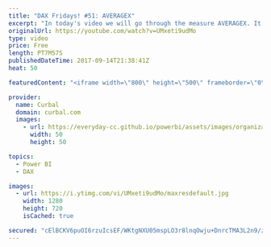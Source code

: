 ```yaml
---
title: "DAX Fridays! #51: AVERAGEX"
excerpt: "In today's video we will go through the measure AVERAGEX. It is not as simple as you think to calculate averages in DAX and in this video I explain why.  Link to pbix: https://curbal.com/blog/glossary/averagex-dax  Link to Northwind dataset: https://www.youtube.com/watch?v=k3NMIlLffrU  PREVIOUS VIDEO:"
originalUrl: https://youtube.com/watch?v=UMxeti9udMo
type: video
price: Free
length: PT7M57S
publishedDateTime: 2017-09-14T21:38:41Z
heat: 50

featuredContent: "<iframe width=\"800\" height=\"500\" frameborder=\"0\" src=\"https://www.youtube.com/embed/UMxeti9udMo\" allow=\"accelerometer; autoplay; encrypted-media; gyroscope; picture-in-picture\" allowfullscreen></iframe>"

provider:
  name: Curbal
  domain: curbal.com
  images:
    - url: https://everyday-cc.github.io/powerbi/assets/images/organizations/curbal.com-50x50.jpg
      width: 50
      height: 50

topics:
  - Power BI
  - DAX

images:
  - url: https://i.ytimg.com/vi/UMxeti9udMo/maxresdefault.jpg
    width: 1280
    height: 720
    isCached: true

secured: "cElBCKV6puOI6rzuIcsEF/WKtgNXU05mspLO3r8lnqOwju+DnrcTMA3L2n9/ztM7+RWJuxcR0P24k/TGnPy81XhUM4uuSHknG1uTcs18FVdtcs//Algd9uLoWqQkgx+1i1eE2wi8qVIInLoZyNsHHJXgIn+3LGgGFHCD8tzm522JA/YcnXRP/iKET4szIw/O6TBiAg3GmCPEKPAPJbu0z91x3qc5bMPGciBgXBVaxoCYKZEv9FPScbYpBctsH7ONY6zoD0bEu+Y+rJGEJ7fltWm9CHEwZtndregISmLt4k9q9oXyOf6M0RbzC8mjV3iy55ZwTczGvVXK6ML+jP56t+U4Wb9WRCJ4y0XTNsL+XxbxRuNGyEDPx3HEeqsBnxZW/vl7T3I0XMq4TQJO4o7mxB4pRKwzzGsgvyjd/gMiVjo=;cH0qURAG4Iw+aflibMSzGA=="
---
```



